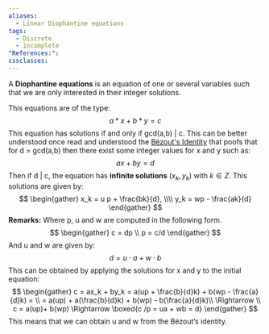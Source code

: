 ```yaml
---
aliases:
  - Linear Diophantine equations
tags:
  - Discrete
  - incomplete
"References:": 
cssclasses:
---
```

A **Diophantine equations** is an equation of one or several variables such that we are only interested in their integer solutions. 

This equations are of the type: 
$$
a *x + b*y = c
$$
This equation has solutions if and only if gcd(a,b) | c. This can be better understood once read and understood the [Bézout's Identity](20240429%20-%20114501%20-%20Bézout's%20Identity.md) that poofs that for d = gcd(a,b) then there exist some integer values for x and y such as: 
$$
ax + by = d
$$
Then if d | c, the equation has **infinite solutions** $(x_k, y_k)$ with $k\in Z$. This solutions are given by: 
$$
\begin{gather}
x_k = u p + \frac{bk}{d}, \\\\
y_k = wp - \frac{ak}{d}
\end{gather}
$$
**Remarks:** 
Where p, u and w are computed in the following form. 
$$
\begin{gather}
c = dp \\
p = c/d
\end{gather}
$$
And u and w are given by: 
$$
d = u \cdot a + w\cdot b
$$
This can be obtained by applying the solutions for x and y to the initial equation: 
$$
\begin{gather}
 c = ax_k + by_k = a(up + \frac{b}{d}k) + b(wp - \frac{a}{d}k) = \\
 = a(up) + a(\frac{b}{d}k) + b(wp) - b(\frac{a}{d}k)\\
 \Rightarrow \\
 c = a(up)+ b(wp) \Rightarrow \boxed{c /p = ua + wb = d}
\end{gather}
$$
This means that we can obtain u and w from the Bézout’s identity. 